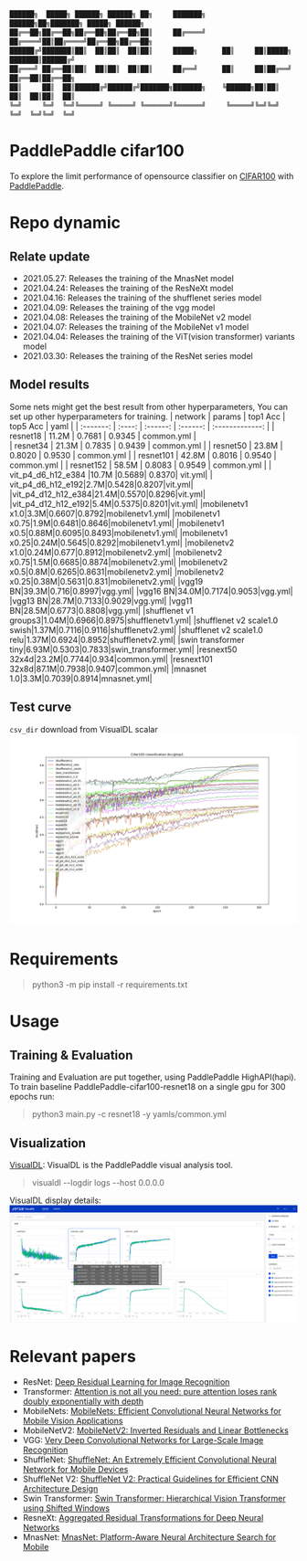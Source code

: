 ```
██████╗  █████╗ ██████╗ ██████╗ ██╗     ███████╗     ██████╗██╗███████╗ █████╗ ██████╗ 
██╔══██╗██╔══██╗██╔══██╗██╔══██╗██║     ██╔════╝    ██╔════╝██║██╔════╝██╔══██╗██╔══██╗
██████╔╝███████║██║  ██║██║  ██║██║     █████╗      ██║     ██║█████╗  ███████║██████╔╝
██╔═══╝ ██╔══██║██║  ██║██║  ██║██║     ██╔══╝      ██║     ██║██╔══╝  ██╔══██║██╔══██╗
██║     ██║  ██║██████╔╝██████╔╝███████╗███████╗    ╚██████╗██║██║     ██║  ██║██║  ██║
╚═╝     ╚═╝  ╚═╝╚═════╝ ╚═════╝ ╚══════╝╚══════╝     ╚═════╝╚═╝╚═╝     ╚═╝  ╚═╝╚═╝  ╚═╝
```
# PaddlePaddle cifar100
To explore the limit performance of opensource classifier on [CIFAR100](https://www.cs.toronto.edu/~kriz/cifar.html) with [PaddlePaddle](https://github.com/PaddlePaddle/Paddle).

# Repo dynamic
## Relate update
- 2021.05.27: Releases the training of the MnasNet model
- 2021.04.24: Releases the training of the ResNeXt model
- 2021.04.16: Releases the training of the shufflenet series model
- 2021.04.09: Releases the training of the vgg model
- 2021.04.08: Releases the training of the MobileNet v2 model
- 2021.04.07: Releases the training of the MobileNet v1 model
- 2021.04.04: Releases the training of the ViT(vision transformer) variants model
- 2021.03.30: Releases the training of the ResNet series model

## Model results
Some nets might get the best result from other hyperparameters, You can set up other hyperparameters for training.
|  network  | params | top1 Acc | top5 Acc | yaml | 
| :-------: | :----: | :------: | :------: | :-------------: | 
| resnet18 |  11.2M  |  0.7681   |  0.9345   |   common.yml  |  
| resnet34 |  21.3M  |  0.7835   |  0.9439  |   common.yml  |
| resnet50 |  23.8M  |  0.8020   |  0.9530  |   common.yml  | 
| resnet101 |  42.8M  |  0.8016   |  0.9540  |   common.yml  |
| resnet152 |  58.5M  |  0.8083   |  0.9549  |   common.yml  |
| vit_p4_d6_h12_e384 |10.7M |0.5689| 0.8370| vit.yml|
| vit_p4_d6_h12_e192|2.7M|0.5428|0.8207|vit.yml|
|vit_p4_d12_h12_e384|21.4M|0.5570|0.8296|vit.yml|
|vit_p4_d12_h12_e192|5.4M|0.5375|0.8201|vit.yml|
|mobilenetv1 x1.0|3.3M|0.6607|0.8792|mobilenetv1.yml|
|mobilenetv1 x0.75|1.9M|0.6481|0.8646|mobilenetv1.yml|
|mobilenetv1 x0.5|0.88M|0.6095|0.8493|mobilenetv1.yml|
|mobilenetv1 x0.25|0.24M|0.5645|0.8292|mobilenetv1.yml|
|mobilenetv2 x1.0|0.24M|0.677|0.8912|mobilenetv2.yml|
|mobilenetv2 x0.75|1.5M|0.6685|0.8874|mobilenetv2.yml|
|mobilenetv2 x0.5|0.8M|0.6265|0.8631|mobilenetv2.yml|
|mobilenetv2 x0.25|0.38M|0.5631|0.831|mobilenetv2.yml|
|vgg19 BN|39.3M|0.716|0.8997|vgg.yml|
|vgg16 BN|34.0M|0.7174|0.9053|vgg.yml|
|vgg13 BN|28.7M|0.7133|0.9029|vgg.yml|
|vgg11 BN|28.5M|0.6773|0.8808|vgg.yml|
|shufflenet v1 groups3|1.04M|0.6966|0.8975|shufflenetv1.yml|
|shufflenet v2 scale1.0 swish|1.37M|0.7116|0.9116|shufflenetv2.yml|
|shufflenet v2 scale1.0 relu|1.37M|0.6924|0.8952|shufflenetv2.yml|
|swin transformer tiny|6.93M|0.5303|0.7833|swin_transformer.yml|
|resnext50 32x4d|23.2M|0.7744|0.934|common.yml|
|resnext101 32x8d|87.1M|0.7938|0.9407|common.yml|
|mnasnet 1.0|3.3M|0.7039|0.8914|mnasnet.yml|

## Test curve
`csv_dir` download from VisualDL scalar
![Test curve](.github/acc_top1_curve.png)
# Requirements
> python3 -m pip install -r requirements.txt

# Usage
## Training & Evaluation
Training and Evaluation are put together, using PaddlePaddle HighAPI(hapi). To train baseline PaddlePaddle-cifar100-resnet18 on a single gpu for 300 epochs run:
> python3 main.py -c resnet18 -y yamls/common.yml

## Visualization
[VisualDL](https://www.paddlepaddle.org.cn/documentation/docs/zh/guides/03_VisualDL/visualdl.html#visualdl): VisualDL is the PaddlePaddle visual analysis tool.
> visualdl --logdir logs --host 0.0.0.0

VisualDL display details:
![visuadlpage](.github/visualdl.png)
# Relevant papers
- ResNet: [Deep Residual Learning for Image Recognition](https://arxiv.org/abs/1512.03385v1)
- Transformer: [Attention is not all you need: pure attention loses rank doubly exponentially with depth](https://link.zhihu.com/?target=https%3A//arxiv.org/abs/2103.03404v1)
- MobileNets: [MobileNets: Efficient Convolutional Neural Networks for Mobile Vision Applications](https://arxiv.org/abs/1704.04861)
- MobileNetV2: [MobileNetV2: Inverted Residuals and Linear Bottlenecks](https://arxiv.org/abs/1801.04381)
- VGG: [Very Deep Convolutional Networks for Large-Scale Image Recognition](https://arxiv.org/abs/1409.1556)
- ShuffleNet: [ShuffleNet: An Extremely Efficient Convolutional Neural Network for Mobile Devices](https://arxiv.org/abs/1707.01083)
- ShuffleNet V2: [ShuffleNet V2: Practical Guidelines for Efficient CNN Architecture Design](https://arxiv.org/abs/1807.11164)
- Swin Transformer: [Swin Transformer: Hierarchical Vision Transformer using Shifted Windows](https://arxiv.org/pdf/2103.14030.pdf)
- ResneXt: [Aggregated Residual Transformations for Deep Neural Networks](https://arxiv.org/abs/1611.05431)
- MnasNet: [MnasNet: Platform-Aware Neural Architecture Search for Mobile](https://arxiv.org/pdf/1807.11626.pdf)